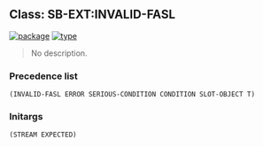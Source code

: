## Class: SB-EXT:INVALID-FASL
[![package](https://img.shields.io/badge/Package-SB--EXT-5f9ea0.svg?style=social&colorA=999999)](../) [![type](https://img.shields.io/badge/Type-Class-5f9ea0.svg?style=social&colorA=999999)](../#class) 

> No description.

### Precedence list
```
(INVALID-FASL ERROR SERIOUS-CONDITION CONDITION SLOT-OBJECT T)
```
### Initargs
```
(STREAM EXPECTED)
```
